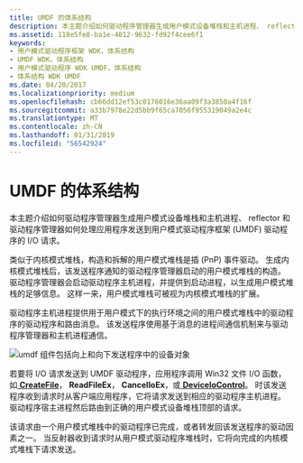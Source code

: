 ```yaml
---
title: UMDF 的体系结构
description: 本主题介绍如何驱动程序管理器生成用户模式设备堆栈和主机进程、 reflector 和驱动程序管理器如何处理应用程序发送到用户模式驱动程序框架 (UMDF) 驱动程序的 I/O 请求。
ms.assetid: 118e5fe8-ba1e-4012-9632-fd92f4cee6f1
keywords:
- 用户模式驱动程序框架 WDK，体系结构
- UMDF WDK，体系结构
- 用户模式驱动程序 WDK UMDF，体系结构
- 体系结构 WDK UMDF
ms.date: 04/20/2017
ms.localizationpriority: medium
ms.openlocfilehash: cb66dd12ef53c0176016e36aa09f3a3850a4f16f
ms.sourcegitcommit: a33b7978e22d5bb9f65ca7056f955319049a2e4c
ms.translationtype: MT
ms.contentlocale: zh-CN
ms.lasthandoff: 01/31/2019
ms.locfileid: "56542924"
---
```

# <a name="architecture-of-umdf"></a>UMDF 的体系结构


本主题介绍如何驱动程序管理器生成用户模式设备堆栈和主机进程、 reflector 和驱动程序管理器如何处理应用程序发送到用户模式驱动程序框架 (UMDF) 驱动程序的 I/O 请求。

类似于内核模式堆栈，构造和拆解的用户模式堆栈是插 (PnP) 事件驱动。 生成内核模式堆栈后，该发送程序通知的驱动程序管理器启动的用户模式堆栈的构造。 驱动程序管理器会启动驱动程序主机进程，并提供到启动进程，以生成用户模式堆栈的足够信息。 这样一来，用户模式堆栈可被视为内核模式堆栈的扩展。

驱动程序主机进程提供用于用户模式下的执行环境之间的用户模式堆栈中的驱动程序的驱动程序和路由消息。 该发送程序使用基于消息的进程间通信机制来与驱动程序管理器和主机进程通信。

![umdf 组件包括向上和向下发送程序中的设备对象](images/umdfarch4.gif)

若要将 I/O 请求发送到 UMDF 驱动程序，应用程序调用 Win32 文件 I/O 函数，如[ **CreateFile**](https://msdn.microsoft.com/library/windows/desktop/aa363858)， **ReadFileEx**， **CancelIoEx**，或[ **DeviceIoControl**](https://msdn.microsoft.com/library/windows/desktop/aa363216)。 时该发送程序收到请求时从客户端应用程序，它将请求发送到相应的驱动程序主机进程。 驱动程序宿主进程然后路由到正确的用户模式设备堆栈顶部的请求。

该请求由一个用户模式堆栈中的驱动程序已完成，或者转发回该发送程序的驱动因素之一。 当反射器收到请求时从用户模式驱动程序堆栈时，它将向完成的内核模式堆栈下请求发送。

 

 





